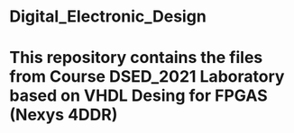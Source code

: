 # Digital_Electronic_Design
# This repository contains the files from Course DSED_2021 Laboratory based on VHDL Desing for FPGAS (Nexys 4DDR)
